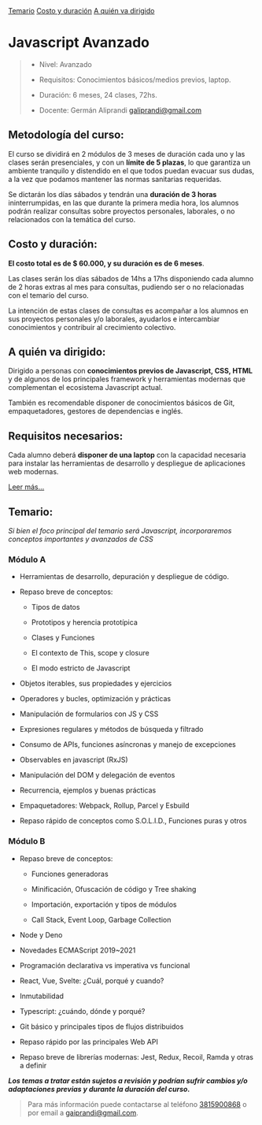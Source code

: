 <link rel="stylesheet" href="../assets/css/main.css">

<nav class="menu">
  <a href="#temario">Temario</a>
  <a href="#costo-y-duración">Costo y duración</a>
  <a href="#a-quién-va-dirigido">A quién va dirigido</a>
</nav>

# Javascript Avanzado

> - Nivel: Avanzado
>
> - Requisitos: Conocimientos básicos/medios previos, laptop.
>
> - Duración: 6 meses, 24 clases, 72hs.
>
> - Docente: Germán Aliprandi <galiprandi@gmail.com>

## Metodología del curso:

El curso se dividirá en 2 módulos de 3 meses de duración cada uno y las clases serán presenciales, y con un **límite de 5 plazas**, lo que garantiza un ambiente tranquilo y distendido en el que todos puedan evacuar sus dudas, a la vez que podamos mantener las normas sanitarias requeridas.

Se dictarán los días sábados y tendrán una **duración de 3 horas** ininterrumpidas, en las que durante la primera media hora, los alumnos podrán realizar consultas sobre proyectos personales, laborales, o no relacionados con la temática del curso.

## Costo y duración:

**El costo total es de $ 60.000, y su duración es de 6 meses**.

Las clases serán los días sábados de 14hs a 17hs disponiendo cada alumno de 2 horas extras al mes para consultas, pudiendo ser o no relacionadas con el temario del curso.

La intención de estas clases de consultas es acompañar a los alumnos en sus proyectos personales y/o laborales, ayudarlos e intercambiar conocimientos y contribuir al crecimiento colectivo.

## A quién va dirigido:

Dirigido a personas con **conocimientos previos de Javascript, CSS, HTML** y de algunos de los principales framework y herramientas modernas que complementan el ecosistema Javascript actual.

También es recomendable disponer de conocimientos básicos de Git, empaquetadores, gestores de dependencias e inglés.

## Requisitos necesarios:

Cada alumno deberá **disponer de una laptop** con la capacidad necesaria para instalar las herramientas de desarrollo y despliegue de aplicaciones web modernas.

[Leer más...](https://github.com/galiprandi/cursos/wiki/Javascript-Avanzado:-Antes-de-comenzar)

## Temario:

_Si bien el foco principal del temario será Javascript, incorporaremos conceptos importantes y avanzados de CSS_

### Módulo A

- Herramientas de desarrollo, depuración y despliegue de código.

- Repaso breve de conceptos:

  - Tipos de datos

  - Prototipos y herencia prototípica

  - Clases y Funciones

  - El contexto de This, scope y closure

  - El modo estricto de Javascript

- Objetos iterables, sus propiedades y ejercicios

- Operadores y bucles, optimización y prácticas

- Manipulación de formularios con JS y CSS

- Expresiones regulares y métodos de búsqueda y filtrado

- Consumo de APIs, funciones asíncronas y manejo de excepciones

- Observables en javascript (RxJS)

- Manipulación del DOM y delegación de eventos

- Recurrencia, ejemplos y buenas prácticas

- Empaquetadores: Webpack, Rollup, Parcel y Esbuild

- Repaso rápido de conceptos como S.O.L.I.D., Funciones puras y otros

### Módulo B

- Repaso breve de conceptos:

  - Funciones generadoras

  - Minificación, Ofuscación de código y Tree shaking

  - Importación, exportación y tipos de módulos

  - Call Stack, Event Loop, Garbage Collection

- Node y Deno

- Novedades ECMAScript 2019~2021

- Programación declarativa vs imperativa vs funcional

- React, Vue, Svelte: ¿Cuál, porqué y cuando?

- Inmutabilidad

- Typescript: ¿cuándo, dónde y porqué?

- Git básico y principales tipos de flujos distribuidos

- Repaso rápido por las principales Web API

- Repaso breve de librerías modernas: Jest, Redux, Recoil, Ramda y otras a definir

**_Los temas a tratar están sujetos a revisión y podrían sufrir cambios y/o adaptaciones previas y durante la duración del curso._**

> Para más información puede contactarse al teléfono <a href="tel:3815900868">3815900868</a> o por email a <gaiprandi@gmail.com>.
